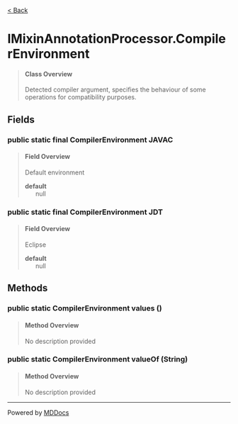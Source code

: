 [< Back](../README.md)
# IMixinAnnotationProcessor.CompilerEnvironment #
>#### Class Overview ####
>Detected compiler argument, specifies the behaviour of some operations
 for compatibility purposes.
## Fields ##
### public static final CompilerEnvironment JAVAC ###
>#### Field Overview ####
>Default environment
>
>**default**<br />
>&nbsp;&nbsp;&nbsp;&nbsp;&nbsp;&nbsp;null
>
### public static final CompilerEnvironment JDT ###
>#### Field Overview ####
>Eclipse
>
>**default**<br />
>&nbsp;&nbsp;&nbsp;&nbsp;&nbsp;&nbsp;null
>
## Methods ##
### public static CompilerEnvironment values () ###
>#### Method Overview ####
>No description provided
>
### public static CompilerEnvironment valueOf (String) ###
>#### Method Overview ####
>No description provided
>

---
Powered by [MDDocs](https://github.com/VRCube/MDDocs)